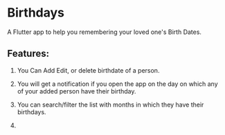 # Birthdays

A Flutter app to help you remembering your loved one's Birth Dates.

## Features:


1. You Can Add Edit, or delete birthdate of a person.

2. You will get a notification if you open the app on the day on which any of your added person have their birthday.

3. You can search/filter the list with months in which they have their birthdays.

4. 